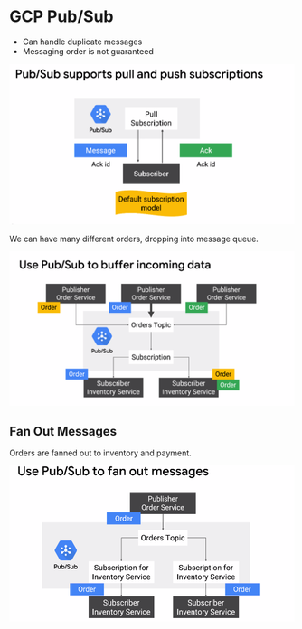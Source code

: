 # GCP Pub/Sub

- Can handle duplicate messages
- Messaging order is not guaranteed

![](pub-sub.png)

We can have many different orders, dropping into message queue.

![](pub-sub-buffer.png)

## Fan Out Messages

Orders are fanned out to inventory and payment.

![](pub-sub-fan.png)